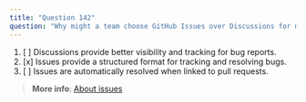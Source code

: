 ```yaml
---
title: "Question 142"
question: "Why might a team choose GitHub Issues over Discussions for managing bug reports? "
---
```


1. [ ] Discussions provide better visibility and tracking for bug reports.
1. [x] Issues provide a structured format for tracking and resolving bugs.
1. [ ] Issues are automatically resolved when linked to pull requests.

> **More info**: [About issues](https://docs.github.com/en/issues/tracking-your-work-with-issues/about-issues)
